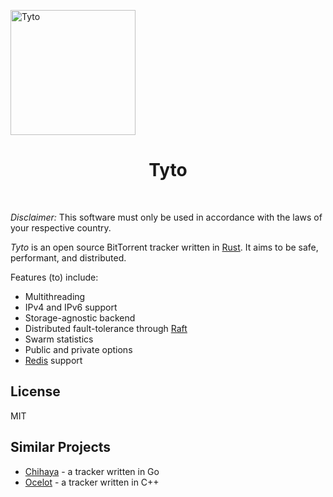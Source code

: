 <p align="left">
    <img alt="Tyto" title="Tyto" src="https://i.imgur.com/D9Lq6K2.png"
    width="200">
<h1 align="center">Tyto</h1><br>
</p>

*Disclaimer:* This software must only be used in accordance with the laws of your respective country.

_Tyto_ is an open source BitTorrent tracker written in [Rust](https://www.rust-lang.org). It aims to be safe, performant, and distributed.

Features (to) include:
- Multithreading
- IPv4 and IPv6 support
- Storage-agnostic backend
- Distributed fault-tolerance through [Raft](https://raft.github.io/)
- Swarm statistics
- Public and private options
- [Redis](https://redis.io) support

## License
MIT

## Similar Projects
- [Chihaya](https://github.com/chihaya/chihaya) - a tracker written in Go
- [Ocelot](https://github.com/WhatCD/Ocelot) - a tracker written in C++
